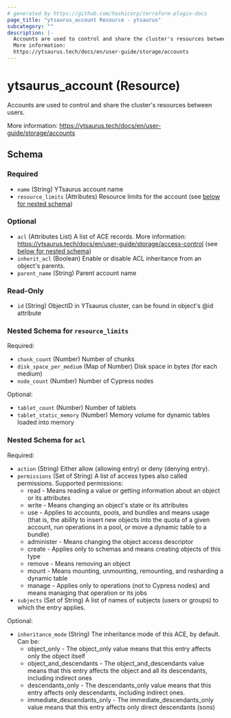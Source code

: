 ```yaml
---
# generated by https://github.com/hashicorp/terraform-plugin-docs
page_title: "ytsaurus_account Resource - ytsaurus"
subcategory: ""
description: |-
  Accounts are used to control and share the cluster's resources between users.
  More information:
  https://ytsaurus.tech/docs/en/user-guide/storage/accounts
---
```


# ytsaurus_account (Resource)

Accounts are used to control and share the cluster's resources between users.

More information:
https://ytsaurus.tech/docs/en/user-guide/storage/accounts



<!-- schema generated by tfplugindocs -->
## Schema

### Required

- `name` (String) YTsaurus account name
- `resource_limits` (Attributes) Resource limits for the account (see [below for nested schema](#nestedatt--resource_limits))

### Optional

- `acl` (Attributes List) A list of ACE records. More information: https://ytsaurus.tech/docs/en/user-guide/storage/access-control (see [below for nested schema](#nestedatt--acl))
- `inherit_acl` (Boolean) Enable or disable ACL inheritance from an object's parents.
- `parent_name` (String) Parent account name

### Read-Only

- `id` (String) ObjectID in YTsaurus cluster, can be found in object's @id attribute

<a id="nestedatt--resource_limits"></a>
### Nested Schema for `resource_limits`

Required:

- `chunk_count` (Number) Number of chunks
- `disk_space_per_medium` (Map of Number) Disk space in bytes (for each medium)
- `node_count` (Number) Number of Cypress nodes

Optional:

- `tablet_count` (Number) Number of tablets
- `tablet_static_memory` (Number) Memory volume for dynamic tables loaded into memory


<a id="nestedatt--acl"></a>
### Nested Schema for `acl`

Required:

- `action` (String) Either allow (allowing entry) or deny (denying entry).
- `permissions` (Set of String) A list of access types also called permissions.
Supported permissions:
  - read - Means reading a value or getting information about an object or its attributes
  - write - Means changing an object's state or its attributes
  - use - Applies to accounts, pools, and bundles and means usage (that is, the ability to insert new objects into the quota of a given account, run operations in a pool, or move a dynamic table to a bundle)
  - administer - Means changing the object access descriptor
  - create - Applies only to schemas and means creating objects of this type
  - remove - Means removing an object
  - mount - Means mounting, unmounting, remounting, and resharding a dynamic table
  - manage - Applies only to operations (not to Cypress nodes) and means managing that operation or its jobs
- `subjects` (Set of String) A list of names of subjects (users or groups) to which the entry applies.

Optional:

- `inheritance_mode` (String) The inheritance mode of this ACE, by default.
Can be:
  - object_only - The object_only value means that this entry affects only the object itself
  - object_and_descendants - The object_and_descendants value means that this entry affects the object and all its descendants, including indirect ones
  - descendants_only - The descendants_only value means that this entry affects only descendants, including indirect ones. 
  - immediate_descendants_only - The immediate_descendants_only value means that this entry affects only direct descendants (sons)


